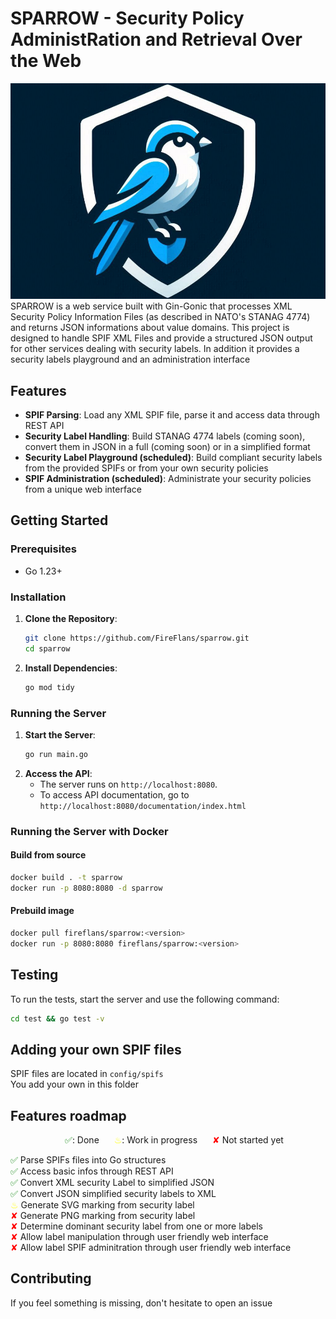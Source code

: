 # SPARROW - Security Policy AdministRation and Retrieval Over the Web 
![logo](documentation/assets/logo.jpg)
SPARROW is a web service built with Gin-Gonic that processes XML Security Policy Information Files (as described in NATO's STANAG 4774) and returns JSON informations about value domains. 
This project is designed to handle SPIF XML Files and provide a structured JSON output for other services dealing with security labels.
In addition it provides a security labels playground and an administration interface

## Features

- **SPIF Parsing**: Load any XML SPIF file, parse it and access data through REST API
- **Security Label Handling**: Build STANAG 4774 labels (coming soon), convert them in JSON in a full (coming soon) or in a simplified format
- **Security Label Playground (scheduled)**: Build compliant security labels from the provided SPIFs or from your own security policies
- **SPIF Administration (scheduled)**: Administrate your security policies from a unique web interface

## Getting Started

### Prerequisites

- Go 1.23+

### Installation

1. **Clone the Repository**:
   ```bash
   git clone https://github.com/FireFlans/sparrow.git
   cd sparrow
   ```
2. **Install Dependencies**:
   ```bash
   go mod tidy
   ```
### Running the Server
1. **Start the Server**:
   ```bash
   go run main.go
   ```
2. **Access the API**:
   - The server runs on `http://localhost:8080`.
   - To access API documentation, go to `http://localhost:8080/documentation/index.html`

### Running the Server with Docker
#### Build from source 
```bash
docker build . -t sparrow
docker run -p 8080:8080 -d sparrow
```

#### Prebuild image
```bash
docker pull fireflans/sparrow:<version>
docker run -p 8080:8080 fireflans/sparrow:<version>
```

## Testing
To run the tests, start the server and use the following command:
```bash
cd test && go test -v
```
## Adding your own SPIF files

SPIF files are located in `config/spifs`\
You add your own in this folder

## Features roadmap
<p style="text-align: center;">
  <span style="color:green;margin-left: 20px;">✅</span>: Done 
  <span style="color:yellow;margin-left: 20px;">♨</span>: Work in progress 
  <span style="color:red;margin-left: 20px;">✘</span> Not started yet 
</p>

<span style="color:green">✅</span> Parse SPIFs files into Go structures\
<span style="color:green">✅</span> Access basic infos through REST API\
<span style="color:green">✅</span> Convert XML security Label to simplified JSON\
<span style="color:green">✅</span> Convert JSON simplified security labels to XML\
<span style="color:yellow">♨</span> Generate SVG marking from security label\
<span style="color:red">✘</span> Generate PNG marking from security label\
<span style="color:red">✘</span> Determine dominant security label from one or more labels\
<span style="color:red">✘</span> Allow label manipulation through user friendly web interface\
<span style="color:red">✘</span> Allow label SPIF adminitration through user friendly web interface


## Contributing
If you feel something is missing, don't hesitate to open an issue
